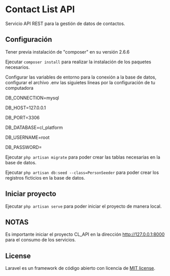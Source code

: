 # Contact List API

Servicio API REST para la gestión de datos de contactos.

## Configuración

Tener previa instalación de "composer" en su versión 2.6.6

Ejecutar `composer install` para realizar la instalación de los paquetes necesarios.

Configurar las variables de entorno para la conexión a la base de datos, configurar el archivo .env las siguietes lineas por la configuración de tu computadora

DB_CONNECTION=mysql

DB_HOST=127.0.0.1

DB_PORT=3306

DB_DATABASE=cl_platform

DB_USERNAME=root

DB_PASSWORD=

Ejecutar `php artisan migrate` para poder crear las tablas necesarias en la base de datos.

Ejecutar `php artisan db:seed --class=PersonSeeder` para poder crear los registros ficticios en la base de datos.

## Iniciar proyecto

Ejecutar `php artisan serve` para poder iniciar el proyecto de manera local.

## NOTAS

Es importante iniciar el proyecto CL_API en la dirección http://127.0.0.1:8000 para el consumo de los servicios.

## License

Laravel es un framework de código abierto con licencia de [MIT license](https://opensource.org/licenses/MIT).